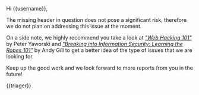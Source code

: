 Hi {{username}},

The missing header in question does not pose a significant risk, therefore we do not plan on addressing this issue at the moment.

On a side note, we highly recommend you take a look at _["Web Hacking 101"](https://leanpub.com/web-hacking-101)_ by Peter Yaworski and _["Breaking into Information Security: Learning the Ropes 101"](https://leanpub.com/ltr101-breaking-into-infosec)_ by Andy Gill to get a better idea of the type of issues that we are looking for.

Keep up the good work and we look forward to more reports from you in the future!

{{triager}}